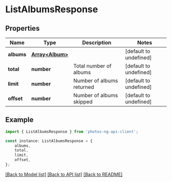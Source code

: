 # ListAlbumsResponse


## Properties

Name | Type | Description | Notes
------------ | ------------- | ------------- | -------------
**albums** | [**Array&lt;Album&gt;**](Album.md) |  | [default to undefined]
**total** | **number** | Total number of albums | [default to undefined]
**limit** | **number** | Number of albums returned | [default to undefined]
**offset** | **number** | Number of albums skipped | [default to undefined]

## Example

```typescript
import { ListAlbumsResponse } from 'photos-ng-api-client';

const instance: ListAlbumsResponse = {
    albums,
    total,
    limit,
    offset,
};
```

[[Back to Model list]](../README.md#documentation-for-models) [[Back to API list]](../README.md#documentation-for-api-endpoints) [[Back to README]](../README.md)
